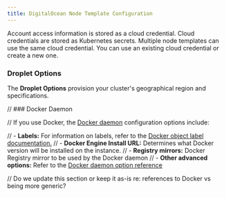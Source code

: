 ```yaml
---
title: DigitalOcean Node Template Configuration
---
```


Account access information is stored as a cloud credential. Cloud credentials are stored as Kubernetes secrets. Multiple node templates can use the same cloud credential. You can use an existing cloud credential or create a new one.

### Droplet Options

The **Droplet Options** provision your cluster's geographical region and specifications.

// ### Docker Daemon

// If you use Docker, the [Docker daemon](https://docs.docker.com/engine/docker-overview/#the-docker-daemon) configuration options include:

// - **Labels:** For information on labels, refer to the [Docker object label documentation.](https://docs.docker.com/config/labels-custom-metadata/)
// - **Docker Engine Install URL:** Determines what Docker version will be installed on the instance.
// - **Registry mirrors:** Docker Registry mirror to be used by the Docker daemon
// - **Other advanced options:** Refer to the [Docker daemon option reference](https://docs.docker.com/engine/reference/commandline/dockerd/)

// Do we update this section or keep it as-is re: references to Docker vs being more generic?